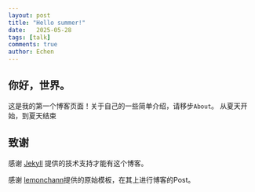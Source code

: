 ```yaml
---
layout: post
title: "Hello summer!"
date:   2025-05-28
tags: [talk]
comments: true
author: Echen
---
```


## 你好，世界。

这是我的第一个博客页面！关于自己的一些简单介绍，请移步`About`。
从夏天开始，到夏天结束


<!-- more -->

## 致谢

感谢 [Jekyll](https://www.jekyll.com.cn/) 提供的技术支持才能有这个博客。

感谢 [lemonchann](https://github.com/lemonchann/)提供的原始模板，在其上进行博客的Post。
